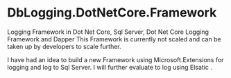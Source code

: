 # DbLogging.DotNetCore.Framework
Logging Framework in Dot Net Core, Sql Server, Dot Net Core Logging Framework and Dapper
This Framework is currently not scaled and can be taken up by developers to scale further.

I have had an idea to build a new Framework using Microsoft.Extensions for logging and log to Sql Server.
I will further evaluate to log using Elsatic .
